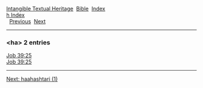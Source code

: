 [Intangible Textual Heritage](../../index)  [Bible](../index) 
[Index](index)   
[h Index](_h_)  
  [Previous](c04997)  [Next](c04999) 

------------------------------------------------------------------------

### &lt;ha&gt; 2 entries

[Job 39:25](../kjv/job039.htm#025)  
[Job 39:25](../kjv/job039.htm#025)  

------------------------------------------------------------------------

[Next: haahashtari (1)](c04999)
